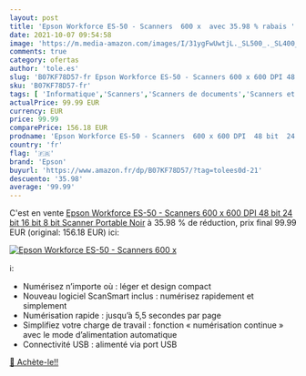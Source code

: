 ```yaml
---
layout: post
title: 'Epson Workforce ES-50 - Scanners  600 x  avec 35.98 % rabais '
date: 2021-10-07 09:54:58
image: 'https://m.media-amazon.com/images/I/31ygFwUwtjL._SL500_._SL400_.jpg'
comments: true
category: ofertas
author: 'tole.es'
slug: 'B07KF78D57-fr Epson Workforce ES-50 - Scanners 600 x 600 DPI 48 bit 24...'
sku: 'B07KF78D57-fr'
tags: [ 'Informatique','Scanners','Scanners de documents','Scanners et accessoires','epson', ]
actualPrice: 99.99 EUR
currency: EUR
price: 99.99
comparePrice: 156.18 EUR
prodname: 'Epson Workforce ES-50 - Scanners  600 x 600 DPI  48 bit  24 bit  16 bit  8 bit  Scanner Portable  Noir'
country: 'fr'
flag: '🇫🇷'
brand: 'Epson'
buyurl: 'https://www.amazon.fr/dp/B07KF78D57/?tag=tolees0d-21'
descuento: '35.98'
average: '99.99'
---
```


C'est en vente [Epson Workforce ES-50 - Scanners  600 x 600 DPI  48 bit  24 bit  16 bit  8 bit  Scanner Portable  Noir](https://www.amazon.fr/dp/B07KF78D57/?tag=tolees0d-21)  à  35.98 % de réduction, prix final  99.99 EUR (original: 156.18 EUR) ici:

[![Epson Workforce ES-50 - Scanners  600 x ](https://m.media-amazon.com/images/I/31ygFwUwtjL._SL500_._SL400_.jpg)](https://www.amazon.fr/dp/B07KF78D57/?tag=tolees0d-21)

ℹ️:

- Numérisez n’importe où : léger et design compact
- Nouveau logiciel ScanSmart inclus : numérisez rapidement et simplement
- Numérisation rapide : jusqu’à 5,5 secondes par page
- Simplifiez votre charge de travail : fonction « numérisation continue » avec le mode d’alimentation automatique
- Connectivité USB : alimenté via port USB

[🛒 Achète-le!!](https://www.amazon.fr/dp/B07KF78D57/?tag=tolees0d-21)
